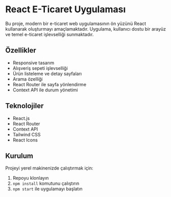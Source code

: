 # React E-Ticaret Uygulaması

Bu proje, modern bir e-ticaret web uygulamasının ön yüzünü React kullanarak oluşturmayı amaçlamaktadır. Uygulama, kullanıcı dostu bir arayüz ve temel e-ticaret işlevselliği sunmaktadır.

## Özellikler

- Responsive tasarım
- Alışveriş sepeti işlevselliği
- Ürün listeleme ve detay sayfaları
- Arama özelliği
- React Router ile sayfa yönlendirme
- Context API ile durum yönetimi

## Teknolojiler

- React.js
- React Router
- Context API
- Tailwind CSS
- React Icons

## Kurulum

Projeyi yerel makinenizde çalıştırmak için:

1. Repoyu klonlayın
2. `npm install` komutunu çalıştırın
3. `npm start` ile uygulamayı başlatın
